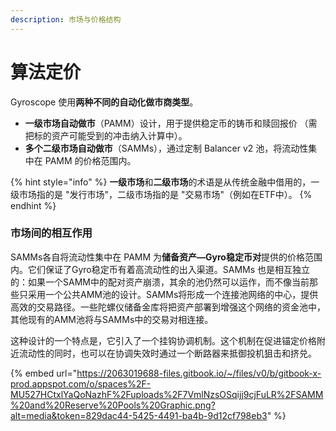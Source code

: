 ```yaml
---
description: 市场与价格结构
---
```


# 算法定价

Gyroscope 使用**两种不同的自动化做市商类型**。

* **一级市场自动做市**（PAMM）设计，用于提供稳定币的铸币和赎回报价 （需把标的资产可能受到的冲击纳入计算中）。
* **多个二级市场自动做市**（SAMMs），通过定制 Balancer v2 池，将流动性集中在 PAMM 的价格范围内。

{% hint style="info" %}
**一级市场**和**二级市场**的术语是从传统金融中借用的，一级市场指的是 "发行市场"，二级市场指的是 "交易市场"（例如在ETF中）。
{% endhint %}

### 市场间的相互作用

SAMMs各自将流动性集中在 PAMM 为**储备资产—Gyro稳定币对**提供的价格范围内。它们保证了Gyro稳定币有着高流动性的出入渠道。SAMMs 也是相互独立的：如果一个SAMM中的配对资产崩溃，其余的池仍然可以运作，而不像当前那些只采用一个公共AMM池的设计。SAMMs将形成一个连接池网络的中心，提供高效的交易路径。一些陀螺仪储备金库将把资产部署到增强这个网络的资金池中，其他现有的AMM池将与SAMMs中的交易对相连接。

这种设计的一个特点是，它引入了一个挂钩协调机制。这个机制在促进锚定价格附近流动性的同时，也可以在协调失效时通过一个断路器来抵御投机狙击和挤兑。

{% embed url="https://2063019688-files.gitbook.io/~/files/v0/b/gitbook-x-prod.appspot.com/o/spaces%2F-MU527HCtxlYaQoNazhF%2Fuploads%2F7VmlNzsOSqijj9cjFuLR%2FSAMM%20and%20Reserve%20Pools%20Graphic.png?alt=media&token=829dac44-5425-4491-ba4b-9d12cf798eb3" %}

